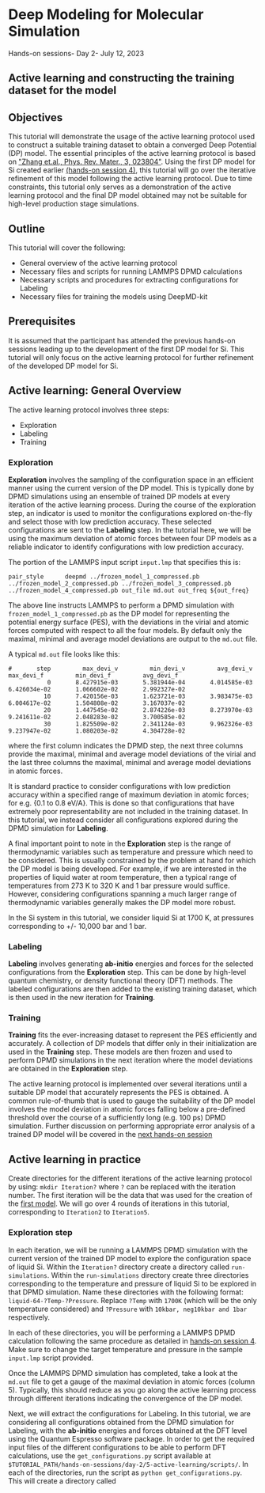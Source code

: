# Deep Modeling for Molecular Simulation

Hands-on sessions- Day 2- July 12, 2023

## Active learning and constructing the training dataset for the model


## Objectives

This tutorial will demonstrate the usage of the active learning protocol used to construct a suitable training dataset to obtain a converged Deep Potential (DP) model. 
The essential principles of the active learning protocol is based on ["Zhang et.al., Phys. Rev. Mater., 3, 023804"](https://journals.aps.org/prmaterials/abstract/10.1103/PhysRevMaterials.3.023804).
Using the first DP model for Si created earlier [(hands-on session 4)](https://github.com/CSIprinceton/workshop-july-2023/tree/main/hands-on-sessions/day-2/4-first-model), this tutorial will go over the iterative refinement of this model following the active learning protocol. Due to time constraints,
this tutorial only serves as a demonstration of the active learning protocol and the final DP model obtained may not be suitable for high-level production stage simulations.


## Outline

This tutorial will cover the following:
* General overview of the active learning protocol
* Necessary files and scripts for running LAMMPS DPMD calculations
* Necessary scripts and procedures for extracting configurations for Labeling
* Necessary files for training the models using DeepMD-kit



## Prerequisites
It is assumed that the participant has attended the previous hands-on sessions leading up to the development of the first DP model for Si. This tutorial will only focus on the active learning
protocol for further refinement of the developed DP model for Si.


## Active learning: General Overview
The active learning protocol involves three steps:
* Exploration
* Labeling
* Training

### Exploration

**Exploration** involves the sampling of the configuration space in an efficient manner using the current version of the DP model. This is typically done by DPMD simulations using an ensemble of trained
DP models at every iteration of the active learning process. During the course of the exploration step, an indicator is used to monitor the configurations explored on-the-fly and select those with low 
prediction accuracy. These selected configurations are sent to the **Labeling** step. In the tutorial here, we will be using the maximum deviation of atomic forces between four DP models as a reliable 
indicator to identify configurations with low prediction accuracy.

The portion of the LAMMPS input script ```input.lmp``` that specifies this is:


```pair_style      deepmd ../frozen_model_1_compressed.pb ../frozen_model_2_compressed.pb ../frozen_model_3_compressed.pb ../frozen_model_4_compressed.pb out_file md.out out_freq ${out_freq}```


The above line instructs LAMMPS to perform a DPMD simulation with ```frozen_model_1_compressed.pb``` as the DP model for representing the potential energy surface (PES), with the deviations in the virial 
and atomic forces computed with respect to all the four models. By default only the maximal, minimal and average model deviations are output to the ```md.out``` file.

A typical ```md.out``` file looks like this:


```
#       step         max_devi_v         min_devi_v         avg_devi_v         max_devi_f         min_devi_f         avg_devi_f
           0       8.427915e-03       5.381944e-04       4.014585e-03       6.426034e-02       1.066602e-02       2.992327e-02
          10       7.420156e-03       1.623721e-03       3.983475e-03       6.004617e-02       1.504808e-02       3.167037e-02
          20       1.447545e-02       2.874226e-03       8.273970e-03       9.241611e-02       2.048283e-02       3.700585e-02
          30       1.825509e-02       2.341124e-03       9.962326e-03       9.237947e-02       1.080203e-02       4.304728e-02
```

where the first column indicates the DPMD step, the next three columns provide the maximal, minimal and average model deviations of the virial and the last three columns the maximal, minimal and average 
model deviations in atomic forces.

It is standard practice to consider configurations with low prediction accuracy within a specified range of maximum deviation in atomic forces; for e.g. {0.1 to 0.8 eV/A}. This is done so that configurations
that have extremely poor representability are not included in the training dataset. In this tutorial, we instead consider all configurations explored during the DPMD simulation for **Labeling**.

A final important point to note in the **Exploration** step is the range of thermodynamic variables such as temperature and pressure which need to be considered. This is usually constrained by the
problem at hand for which the DP model is being developed. For example, if we are interested in the properties of liquid water at room temperature, then a typical range of temperatures from 273 K to 320 K and 
1 bar pressure would suffice. However, considering configurations spanning a much larger range of thermodynamic variables generally makes the DP model more robust. 

In the Si system in this tutorial, we consider liquid Si at 1700 K, at pressures corresponding to +/- 10,000 bar and 1 bar.


### Labeling
**Labeling** involves generating __ab-initio__ energies and forces for the selected configurations from the **Exploration** step. This can be done by high-level quantum chemistry, or density functional theory
(DFT) methods. The labeled configurations are then added to the existing training dataset, which is then used in the new iteration for **Training**.

### Training
**Training** fits the ever-increasing dataset to represent the PES efficiently and accurately. A collection of DP models that differ only in their initialization are used in the **Training** step. 
These models are then frozen and used to perform DPMD simulations in the next iteration where the model deviations are obtained in the **Exploration** step.


The active learning protocol is implemented over several iterations until a suitable DP model that accurately represents the PES is obtained. A common rule-of-thumb that is used to gauge the suitability 
of the DP model involves the model deviation in atomic forces falling below a pre-defined threshold over the course of a sufficiently long (e.g. 100 ps) DPMD simulation. Further discussion on performing appropriate error analysis of a trained DP model will be covered in the [next hands-on session](https://github.com/CSIprinceton/workshop-july-2023/tree/main/hands-on-sessions/day-2/6-error-analysis)


## Active learning in practice
Create directories for the different iterations of the active learning protocol by using: ``` mkdir Iteration? ``` where ``` ? ``` can be replaced with the iteration number. The first iteration
will be the data that was used for the creation of the [first model](https://github.com/CSIprinceton/workshop-july-2023/tree/main/hands-on-sessions/day-2/4-first-model). We will go over 4 rounds of
iterations in this tutorial, corresponding to ``` Iteration2 ``` to ``` Iteration5 ```.

### Exploration step
In each iteration, we will be running a LAMMPS DPMD simulation with the current version of the trained DP model to explore the configuration space of liquid Si. Within the ``` Iteration? ``` directory
create a directory called ``` run-simulations ```. Within the ``` run-simulations ``` directory create three directories corresponding to the temperature and pressure of liquid Si to be explored in 
that DPMD simulation. Name these directories with the following format: ``` liquid-64-?Temp-?Pressure ```. Replace ``` ?Temp ``` with ``` 1700K ``` (which will be the only temperature considered) and
``` ?Pressure ``` with ``` 10kbar, neg10kbar and 1bar ``` respectively.

In each of these directories, you will be performing a LAMMPS DPMD calculation following the same procedure as detailed in [hands-on session 4](https://github.com/CSIprinceton/workshop-july-2023/tree/main/hands-on-sessions/day-2/4-first-model). Make sure to change the target temperature and pressure in the sample ``` input.lmp ``` script provided.

Once the LAMMPS DPMD simulation has completed, take a look at the ``` md.out ``` file to get a gauge of the maximal deviation in atomic forces (column 5). Typically, this should reduce as you go 
along the active learning process through different iterations indicating the convergence of the DP model.

Next, we will extract the configurations for Labeling. In this tutorial, we are considering all configurations obtained from the DPMD simulation for Labeling, with the __ab-initio__ energies and forces obtained at the DFT level using the Quantum Espresso software package. In order to get the required input files of the different configurations to be able to perform DFT calculations, use the 
``` get_configurations.py ``` script available at ``` $TUTORIAL_PATH/hands-on-sessions/day-2/5-active-learning/scripts/ ```. In each of the directories, run the script as ``` python get_configurations.py ```. This will create a directory called 


























